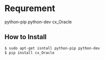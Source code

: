 # Requrement
python-pip
python-dev
cx_Oracle
## How to Install

```sh
$ sudo apt-get isntall python-pip python-dev
$ pip install cx_Oracle
```